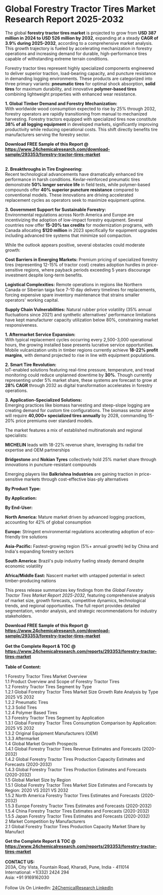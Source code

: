<h1>Global Forestry Tractor Tires Market Research Report 2025-2032</h1><p>The global <strong>forestry tractor tires market</strong> is projected to grow from <strong>USD 387 million in 2024 to USD 526 million by 2032</strong>, expanding at a steady <strong>CAGR of 3.9% during 2025-2032</strong>, according to a comprehensive market analysis. This growth trajectory is fueled by accelerating mechanization in forestry operations and increasing demand for durable, high-performance tires capable of withstanding extreme terrain conditions.</p><p>Forestry tractor tires represent highly specialized components engineered to deliver superior traction, load-bearing capacity, and puncture resistance in demanding logging environments. These products are categorized into three primary variants: <strong>pneumatic tires</strong> for optimal shock absorption, <strong>solid tires</strong> for maximum durability, and innovative <strong>polymer-based tires</strong> combining lightweight properties with enhanced wear resistance.</p><p><strong>1. Global Timber Demand and Forestry Mechanization:</strong><br>
With worldwide wood consumption expected to rise by 25% through 2032, forestry operators are rapidly transitioning from manual to mechanized harvesting. Forestry tractors equipped with specialized tires now constitute <strong>38% of all logging equipment</strong> in developed markets, significantly improving productivity while reducing operational costs. This shift directly benefits tire manufacturers serving the forestry sector.</p><div><b>Download FREE Sample of this Report @ 
            <a href="https://www.24chemicalresearch.com/download-sample/293353/forestry-tractor-tires-market">
            https://www.24chemicalresearch.com/download-sample/293353/forestry-tractor-tires-market</a></b></div><br><p><strong>2. Breakthroughs in Tire Engineering:</strong><br>
Recent technological advancements have dramatically enhanced tire performance in harsh conditions. Kevlar-reinforced pneumatic tires demonstrate <strong>50% longer service life</strong> in field tests, while polymer-based compounds offer <strong>40% superior puncture resistance</strong> compared to conventional models. These innovations are driving accelerated replacement cycles as operators seek to maximize equipment uptime.</p><p><strong>3. Government Support for Sustainable Forestry:</strong><br>
Environmental regulations across North America and Europe are incentivizing the adoption of low-impact forestry equipment. Several countries now offer <strong>15-20% tax credits</strong> for modernization programs, with Canada allocating <strong>$120 million</strong> in 2023 specifically for equipment upgrades including advanced tire systems that minimize soil compaction.</p><p>While the outlook appears positive, several obstacles could moderate growth:</p><p><strong>Cost Barriers in Emerging Markets:</strong> Premium pricing of specialized forestry tires (representing 12-15% of tractor cost) creates adoption hurdles in price-sensitive regions, where payback periods exceeding 5 years discourage investment despite long-term benefits.</p><p><strong>Logistical Complexities:</strong> Remote operations in regions like Northern Canada or Siberian taiga face 7-10 day delivery timelines for replacements, forcing expensive spare inventory maintenance that strains smaller operators' working capital.</p><p><strong>Supply Chain Vulnerabilities:</strong> Natural rubber price volatility (35% annual fluctuations since 2021) and synthetic alternatives' performance limitations have kept manufacturer capacity utilization below 80%, constraining market responsiveness.</p><p><strong>1. Aftermarket Service Expansion:</strong><br>
With typical replacement cycles occurring every 2,500-3,000 operational hours, the growing installed base presents lucrative service opportunities. Mobile vulcanization units in timber regions currently achieve <strong>18-22% profit margins</strong>, with demand projected to rise in line with equipment populations.</p><p><strong>2. Smart Tire Revolution:</strong><br>
IoT-enabled solutions featuring real-time pressure, temperature, and tread monitoring could reduce unplanned downtime by <strong>30%</strong>. Though currently representing under 5% market share, these systems are forecast to grow at <strong>28% CAGR</strong> through 2032 as digital transformation accelerates in forestry operations.</p><p><strong>3. Application-Specialized Solutions:</strong><br>
Emerging practices like biomass harvesting and steep-slope logging are creating demand for custom tire configurations. The biomass sector alone will require <strong>40,000+ specialized tires annually</strong> by 2028, commanding 15-20% price premiums over standard models.</p><p>The market features a mix of established multinationals and regional specialists:</p><p><strong>MICHELIN</strong> leads with 18-22% revenue share, leveraging its radial tire expertise and OEM partnerships</p><p><strong>Bridgestone</strong> and <strong>Nokian Tyres</strong> collectively hold 25% market share through innovations in puncture-resistant compounds</p><p>Emerging players like <strong>Balkrishna Industries</strong> are gaining traction in price-sensitive markets through cost-effective bias-ply alternatives</p><p><strong>By Product Type:</strong></p><p><strong>By Application:</strong></p><p><strong>By End-User:</strong></p><p><strong>North America:</strong> Mature market driven by advanced logging practices, accounting for 42% of global consumption</p><p><strong>Europe:</strong> Stringent environmental regulations accelerating adoption of eco-friendly tire solutions</p><p><strong>Asia-Pacific:</strong> Fastest-growing region (5%+ annual growth) led by China and India's expanding forestry sectors</p><p><strong>South America:</strong> Brazil's pulp industry fueling steady demand despite economic volatility</p><p><strong>Africa/Middle East:</strong> Nascent market with untapped potential in select timber-producing nations</p><p>This press release summarizes key findings from the <em>Global Forestry Tractor Tires Market Report 2025-2032</em>, featuring comprehensive analysis of market size, growth forecasts, competitive dynamics, technological trends, and regional opportunities. The full report provides detailed segmentation, vendor analysis, and strategic recommendations for industry stakeholders.</p><div><b>Download FREE Sample of this Report @ 
            <a href="https://www.24chemicalresearch.com/download-sample/293353/forestry-tractor-tires-market">
            https://www.24chemicalresearch.com/download-sample/293353/forestry-tractor-tires-market</a></b></div><br><div><b>Get the Complete Report & TOC @ 
            <a href="https://www.24chemicalresearch.com/reports/293353/forestry-tractor-tires-market">
            https://www.24chemicalresearch.com/reports/293353/forestry-tractor-tires-market</a></b></div><br>
            <b>Table of Content:</b><p>1 Forestry Tractor Tires Market Overview<br />
    1.1 Product Overview and Scope of Forestry Tractor Tires<br />
    1.2 Forestry Tractor Tires Segment by Type<br />
        1.2.1 Global Forestry Tractor Tires Market Size Growth Rate Analysis by Type 2025 VS 2032<br />
        1.2.2 Pneumatic Tires<br />
        1.2.3 Solid Tires<br />
        1.2.4 Polymer Based Tires<br />
    1.3 Forestry Tractor Tires Segment by Application<br />
        1.3.1 Global Forestry Tractor Tires Consumption Comparison by Application: 2025 VS 2032<br />
        1.3.2 Original Equipment Manufacturers (OEM)<br />
        1.3.3 Aftermarket<br />
    1.4 Global Market Growth Prospects<br />
        1.4.1 Global Forestry Tractor Tires Revenue Estimates and Forecasts (2020-2032)<br />
        1.4.2 Global Forestry Tractor Tires Production Capacity Estimates and Forecasts (2020-2032)<br />
        1.4.3 Global Forestry Tractor Tires Production Estimates and Forecasts (2020-2032)<br />
    1.5 Global Market Size by Region<br />
        1.5.1 Global Forestry Tractor Tires Market Size Estimates and Forecasts by Region: 2020 VS 2021 VS 2032<br />
        1.5.2 North America Forestry Tractor Tires Estimates and Forecasts (2020-2032)<br />
        1.5.3 Europe Forestry Tractor Tires Estimates and Forecasts (2020-2032)<br />
        1.5.4 China Forestry Tractor Tires Estimates and Forecasts (2020-2032)<br />
        1.5.5 Japan Forestry Tractor Tires Estimates and Forecasts (2020-2032)<br />
2 Market Competition by Manufacturers<br />
    2.1 Global Forestry Tractor Tires Production Capacity Market Share by Manufact</p><div><b>Get the Complete Report & TOC @ 
            <a href="https://www.24chemicalresearch.com/reports/293353/forestry-tractor-tires-market">
            https://www.24chemicalresearch.com/reports/293353/forestry-tractor-tires-market</a></b></div><br><b>CONTACT US:</b><br>
            203A, City Vista, Fountain Road, Kharadi, Pune, India - 411014<br>
            International: +1(332) 2424 294<br>
            Asia: +91 9169162030 <br><br>
            Follow Us On LinkedIn: <a href="https://www.linkedin.com/company/24chemicalresearch/">24ChemicalResearch LinkedIn</a>